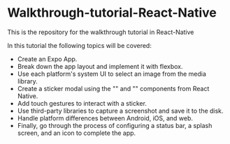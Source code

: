 # Walkthrough-tutorial-React-Native

This is the repository for the walkthrough tutorial in React-Native

In this tutorial the following topics will be covered:

- Create an Expo App.
- Break down the app layout and implement it with flexbox.
- Use each platform's system UI to select an image from the media library.
- Create a sticker modal using the "<Modal>" and "<FlatList>" components from React Native.
- Add touch gestures to interact with a sticker.
- Use third-party libraries to capture a screenshot and save it to the disk.
- Handle platform differences between Android, iOS, and web.
- Finally, go through the process of configuring a status bar, a splash screen, and an icon to complete the app.

